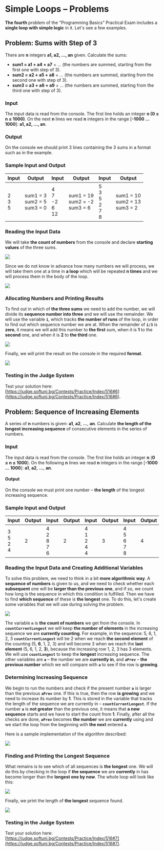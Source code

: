 # Simple Loops – Problems

**The fourth** problem of the "Programming Basics" Practical Exam includes a **single loop with simple logic** in it. Let's see a few examples.


## Problem: Sums with Step of 3

There are **n** integers **a1, a2, …, an** given. Calculate the sums:
-	**sum1 = a1 + a4 + a7** + … (the numbers are summed, starting from the first one with step of 3).
-	**sum2 = a2 + a5 + a8** + … (the numbers are summed, starting from the second one with step of 3).
-	**sum3 = a3 + a6 + a9** + … (the numbers are summed, starting from the third one with step of 3).

### Input

The input data is read from the console. The first line holds an integer **n (0 ≤ n ≤ 1000)**. On the next **n** lines we read **n** integers in the range [**-1000 … 1000**]: **a1, a2, …, an**.

### Output

On the console we should print 3 lines containing the 3 sums in a format such as in the example.

### Sample Input and Output

| Input | Output | Input | Output | Input | Output |
| --- | --- | --- | --- | --- | --- |
|2<br>3<br>5<br>|sum1 = 3<br>sum2 = 5<br>sum3 = 0|4<br>7<br>-2<br>6<br>12|sum1 = 19<br>sum2 = -2<br>sum3 = 6|5<br>3<br>5<br>2<br>7<br>8|sum1 = 10<br>sum2 = 13<br>sum3 = 2| 

### Reading the Input Data

We will take **the count of numbers** from the console and declare **starting values** of the three sums.

![](/assets/chapter-8-1-images/07.Sums-Step-3-01.png)

Since we do not know in advance how many numbers we will process, we will take them one at a time in **a loop** which will be repeated **n times** and we will process them in the body of the loop.

![](/assets/chapter-8-1-images/07.Sums-Step-3-02.png)

### Allocating Numbers and Printing Results

To find out in which of **the three sums** we need to add the number, we will divide its **sequence number into three** and we will use the remainder. We will use the variable **`i`**, which tracks **the number of runs** of the loop, in order to find out which sequence number we are at. When the remainder of **`i/3`** is **zero**, it means we will add this number to **the first** sum, when it is **1** to the **second** one, and when it is **2** to **the third** one.

![](/assets/chapter-8-1-images/07.Sums-Step-3-03.png)

Finally, we will print the result on the console in the required **format**.

![](/assets/chapter-8-1-images/07.Sums-Step-3-04.png)

### Testing in the Judge System

Test your solution here: [https://judge.softuni.bg/Contests/Practice/Index/516#6](https://judge.softuni.bg/Contests/Practice/Index/516#6).


## Problem: Sequence of Increasing Elements 

A series of **n** numbers is given: **a1**, **a2**, **…**, **an**. Calculate **the length of the longest increasing sequence** of consecutive elements in the series of numbers.

### Input

The input data is read from the console. The first line holds an integer **n** (**0 ≤ n ≤ 1000**). On the following **n** lines we read **n** integers in the range [**-1000 … 1000**]: **a1**, **a2**, **…**, **an**.

#### Output

On the console we must print one number – **the length** of the longest increasing sequence.

### Sample Input and Output

| Input | Output | Input | Output | Input | Output | Input | Output |
| --- | --- | --- | --- | --- | --- | --- | --- |
|3<br>5<br>2<br>4|2|4<br>2<br>8<br>7<br>6|2|4<br>1<br>2<br>4<br>4|3|4<br>5<br>6<br>7<br>8|4|

### Reading the Input Data and Creating Additional Variables

To solve this problem, we need to think in a bit **more algorithmic way**. A **sequence of numbers** is given to us, and we need to check whether each **subsequent** one will be **larger than the previous one**, and if so, we count how long is the sequence in which this condition is fulfilled. Then we have to find **which sequence** of these is **the longest** one. To do this, let's create some variables that we will use during solving the problem.

![](/assets/chapter-8-1-images/08.Increasing-numbers-01.png)

The variable **`n`** is **the count of numbers** we get from the console. In **`countCurrentLongest`** we will keep **the number of elements** in the increasing sequence we are **currently counting**. For example, in the sequence: 5, 6, 1, 2, 3 **`countCurrentLongest`** will be 2 when we reach **the second element** of the counting (5, **6**, 1, 2, 3) and will become 3 when we reach the **last element** (5, 6, 1, 2, **3**), because the increasing row 1, 2, 3 has 3 elements. We will use **`countLongest`** to keep the **longest** increasing sequence. The other variables are **`a`** – the number we are **currently in**, and **`aPrev`** – **the previous number** which we will compare with **`a`** to see if the row is **growing**.

### Determining Increasing Sequence

We begin to run the numbers and check if the present number **`a`** is larger than the previous **`aPrev`** one. If this is true, then the row **is growing** and we need to increase its number by **1**. This is stored in the variable that tracks the length of the sequence we are currently in – **`countCurrentLongest`**. If the number **`a`** is **not greater** than the previous one, it means that **a new sequence** starts and we have to start the count from **1**. Finally, after all the checks are done, **`aPrev`** becomes **the number** we are **currently** using and we start the loop from the beginning with **the next** entered **`a`**.

Here is a sample implementation of the algorithm described:

![](/assets/chapter-8-1-images/08.Increasing-numbers-02.png)

### Finding and Printing the Longest Sequence

What remains is to see which of all sequences is **the longest** one. We will do this by checking in the loop if **the sequence** we are **currently** in has become longer than the **longest one by now**. The whole loop will look like this:

![](/assets/chapter-8-1-images/08.Increasing-numbers-03.png)

Finally, we print the length of **the longest** sequence found.

![](/assets/chapter-8-1-images/08.Increasing-numbers-04.png)

### Testing in the Judge System

Test your solution here: [https://judge.softuni.bg/Contests/Practice/Index/516#7](https://judge.softuni.bg/Contests/Practice/Index/516#7).
